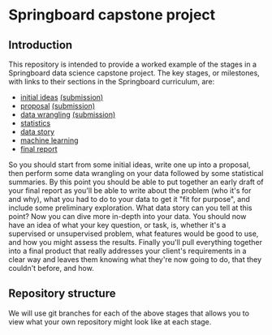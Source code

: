 # Springboard capstone project

## Introduction

This repository is intended to provide a worked example of the
stages in a Springboard data science capstone project.
The key stages, or milestones, with links to their sections in the Springboard curriculum, are:

* [initial ideas](https://www.springboard.com/workshops/data-science/learn/#/curriculum/596)
    [(submission)](initial_ideas.md)
* [proposal](https://www.springboard.com/workshops/data-science/learn/#/curriculum/576)
    [(submission)](full_proposal.md)
* [data wrangling](https://www.springboard.com/workshops/data-science/learn/#/curriculum/577)
    [(submission)](data_wrangling_report.md)
* [statistics](https://www.springboard.com/workshops/data-science/learn/#/curriculum/1169)
* [data story](https://www.springboard.com/workshops/data-science/learn/#/curriculum/458)
* [machine learning](https://www.springboard.com/workshops/data-science/learn/#/curriculum/1207)
* [final report](https://www.springboard.com/workshops/data-science/learn/#/curriculum/378)

So you should start from some initial ideas, write one up into a proposal, then perform some
data wrangling on your data followed by some statistical summaries. By this point you should
be able to put together an early draft of your final report as you'll be able to write about
the problem (who it's for and why), what you had to do to your data to get it "fit for purpose",
and include some preliminary exploration. What data story can you tell at this point?
Now you can dive more in-depth into your data. You should now have an idea of what your key
question, or task, is, whether it's a supervised or unsupervised problem, what features would
be good to use, and how you might assess the results. Finally you'll pull everything together
into a final product that really addresses your client's requirements in a clear way and
leaves them knowing what they're now going to do, that they couldn't before, and how.

## Repository structure

We will use git branches for each of the above stages that allows you to view what your
own repository might look like at each stage.
